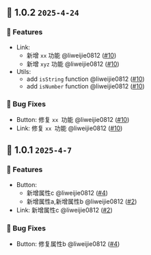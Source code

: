 ## 🌈 1.0.2 `2025-4-24` 
### 🚀 Features
- Link: 
  - 新增 `xx` 功能 @liweijie0812 ([#10](https://github.com/liweijie0812/test-mono-log/pull/10))
  - 新增 `xyz` 功能 @liweijie0812 ([#10](https://github.com/liweijie0812/test-mono-log/pull/10))
- Utils: 
  - add `isString` function @liweijie0812 ([#10](https://github.com/liweijie0812/test-mono-log/pull/10))
  - add `isNumber` function @liweijie0812 ([#10](https://github.com/liweijie0812/test-mono-log/pull/10))

### 🐞 Bug Fixes
- Button: 修复 `xx `功能 @liweijie0812 ([#10](https://github.com/liweijie0812/test-mono-log/pull/10))
- Link: 修复 `xx `功能 @liweijie0812 ([#10](https://github.com/liweijie0812/test-mono-log/pull/10))


## 🌈 1.0.1 `2025-4-7` 
### 🚀 Features
- Button: 
  - 新增属性c @liweijie0812 ([#4](https://github.com/liweijie0812/test-mono-log/pull/4))
  - 新增属性a,新增属性b @liweijie0812 ([#2](https://github.com/liweijie0812/test-mono-log/pull/2))
- Link: 新增属性c @liweijie0812 ([#2](https://github.com/liweijie0812/test-mono-log/pull/2))

### 🐞 Bug Fixes
- Button: 修复属性b @liweijie0812 ([#4](https://github.com/liweijie0812/test-mono-log/pull/4))


